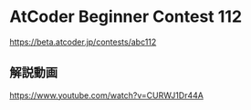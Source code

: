 # AtCoder Beginner Contest 112
<https://beta.atcoder.jp/contests/abc112>

## 解説動画
<https://www.youtube.com/watch?v=CURWJ1Dr44A>
